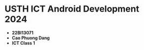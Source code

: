 USTH ICT Android Development 2024
========================================

* **22BI13071**
* **Cao Phuong Dang**
* **ICT Class 1**
